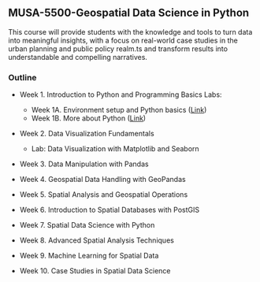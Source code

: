 ## MUSA-5500-Geospatial Data Science in Python

This course will provide students with the knowledge and tools to turn data into meaningful insights, with a focus on real-world case studies in the urban planning and public policy realm.ts and transform results into understandable and compelling narratives.


### Outline
- Week 1. Introduction to Python and Programming Basics
Labs:
  - Week 1A. Environment setup and Python basics ([Link](public/labs/week-1-intro-python/week-1A-python-basics.ipynb))
  - Week 1B. More about Python ([Link](public/labs/week-1-intro-python/week-1B-more-about-python.ipynb))


- Week 2. Data Visualization Fundamentals
    - Lab: Data Visualization with Matplotlib and Seaborn

- Week 3. Data Manipulation with Pandas

- Week 4. Geospatial Data Handling with GeoPandas

- Week 5. Spatial Analysis and Geospatial Operations

- Week 6. Introduction to Spatial Databases with PostGIS


- Week 7. Spatial Data Science with Python


- Week 8. Advanced Spatial Analysis Techniques

- Week 9. Machine Learning for Spatial Data

- Week 10. Case Studies in Spatial Data Science
